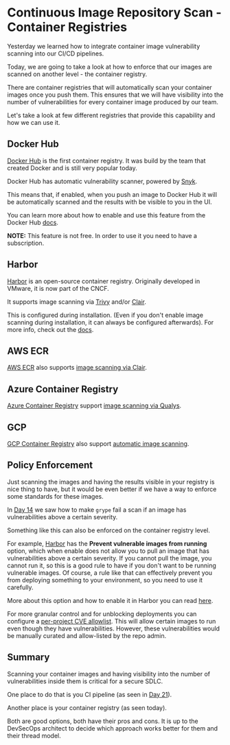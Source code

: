 # Continuous Image Repository Scan - Container Registries

Yesterday we learned how to integrate container image vulnerability scanning into our CI/CD pipelines.

Today, we are going to take a look at how to enforce that our images are scanned on another level - the container registry.

There are container registries that will automatically scan your container images once you push them.
This ensures that we will have visibility into the number of vulnerabilities for every container image produced by our team.

Let's take a look at few different registries that provide this capability and how we can use it.

## Docker Hub

[Docker Hub](https://hub.docker.com/) is the first container registry.
It was build by the team that created Docker and is still very popular today.

Docker Hub has automatic vulnerability scanner, powered by [Snyk](https://snyk.io/).

This means that, if enabled, when you push an image to Docker Hub it will be automatically scanned and the results with be visible to you in the UI.

You can learn more about how to enable and use this feature from the Docker Hub [docs](https://docs.docker.com/docker-hub/vulnerability-scanning/).

**NOTE:** This feature is not free.
In order to use it you need to have a subscription.

## Harbor

[Harbor](https://goharbor.io/) is an open-source container registry.
Originally developed in VMware, it is now part of the CNCF.

It supports image scanning via [Trivy](https://github.com/aquasecurity/trivy) and/or [Clair](https://github.com/quay/clair).

This is configured during installation.
(Even if you don't enable image scanning during installation, it can always be configured afterwards).
For more info, check out the [docs](https://goharbor.io/docs/2.0.0/administration/vulnerability-scanning/).

## AWS ECR

[AWS ECR](https://aws.amazon.com/ecr/) also supports [image scanning via Clair](https://docs.aws.amazon.com/AmazonECR/latest/userguide/image-scanning-basic.html).

## Azure Container Registry

[Azure Container Registry](https://azure.microsoft.com/en-us/products/container-registry) support [image scanning via Qualys](https://azure.microsoft.com/en-us/updates/vulnerability-scanning-for-images-in-azure-container-registry-is-now-generally-available/).

## GCP

[GCP Container Registry](https://cloud.google.com/container-registry) also support [automatic image scanning](https://cloud.google.com/container-analysis/docs/automated-scanning-howto).

## Policy Enforcement

Just scanning the images and having the results visible in your registry is nice thing to have,
but it would be even better if we have a way to enforce some standards for these images.

In [Day 14](day14.md) we saw how to make `grype` fail a scan if an image has vulnerabilities above a certain severity.

Something like this can also be enforced on the container registry level.

For example, [Harbor](https://goharbor.io/) has the **Prevent vulnerable images from running** option, which when enable does not allow you to pull an image that has vulnerabilities above a certain severity.
If you cannot pull the image, you cannot run it, so this is a good rule to have if you don't want to be running vulnerable images.
Of course, a rule like that can effectively prevent you from deploying something to your environment, so you need to use it carefully.

More about this option and how to enable it in Harbor you can read [here](https://goharbor.io/docs/2.3.0/working-with-projects/project-configuration/).

For more granular control and for unblocking deployments you can configure a [per-project CVE allowlist](https://goharbor.io/docs/2.3.0/working-with-projects/project-configuration/configure-project-allowlist/).
This will allow certain images to run even though they have vulnerabilities.
However, these vulnerabilities would be manually curated and allow-listed by the repo admin.

## Summary

Scanning your container images and having visibility into the number of vulnerabilities inside them is critical for a secure SDLC.

One place to do that is you CI pipeline (as seen in [Day 21](day21.md)).

Another place is your container registry (as seen today).

Both are good options, both have their pros and cons.
It is up to the DevSecOps architect to decide which approach works better for them and their thread model.
